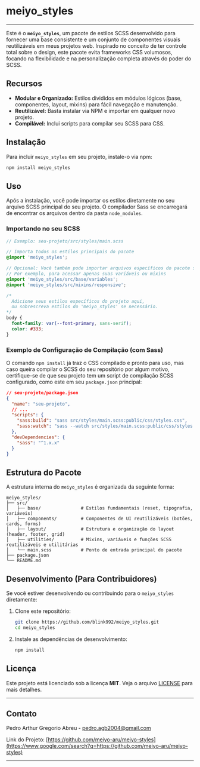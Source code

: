 # meiyo\_styles

-----

Este é o **`meiyo_styles`**, um pacote de estilos SCSS desenvolvido para fornecer uma base consistente e um conjunto de componentes visuais reutilizáveis em meus projetos web. Inspirado no conceito de ter controle total sobre o design, este pacote evita frameworks CSS volumosos, focando na flexibilidade e na personalização completa através do poder do SCSS. 

## Recursos

  * **Modular e Organizado:** Estilos divididos em módulos lógicos (base, componentes, layout, mixins) para fácil navegação e manutenção.
  * **Reutilizável:** Basta instalar via NPM e importar em qualquer novo projeto.
  * **Compilável:** Inclui scripts para compilar seu SCSS para CSS.

## Instalação

Para incluir `meiyo_styles` em seu projeto, instale-o via npm:

```bash
npm install meiyo_styles
```

## Uso

Após a instalação, você pode importar os estilos diretamente no seu arquivo SCSS principal do seu projeto. O compilador Sass se encarregará de encontrar os arquivos dentro da pasta `node_modules`.

### Importando no seu SCSS

```scss
// Exemplo: seu-projeto/src/styles/main.scss

// Importa todos os estilos principais do pacote
@import 'meiyo_styles';

// Opcional: Você também pode importar arquivos específicos do pacote se precisar
// Por exemplo, para acessar apenas suas variáveis ou mixins
@import 'meiyo_styles/src/base/variables';
@import 'meiyo_styles/src/mixins/responsive';

/*
  Adicione seus estilos específicos do projeto aqui,
  ou sobrescreva estilos do 'meiyo_styles' se necessário.
*/
body {
  font-family: var(--font-primary, sans-serif);
  color: #333;
}
```

### Exemplo de Configuração de Compilação (com Sass)

O comando `npm install` já traz o CSS compilado e pronto para uso, mas caso queira compilar o SCSS do seu repositório por algum motivo, certifique-se de que seu projeto tem um script de compilação SCSS configurado, como este em seu `package.json` principal:

```json
// seu-projeto/package.json
{
  "name": "seu-projeto",
  // ...
  "scripts": {
    "sass:build": "sass src/styles/main.scss:public/css/styles.css",
    "sass:watch": "sass --watch src/styles/main.scss:public/css/styles.css"
  },
  "devDependencies": {
    "sass": "^1.x.x"
  }
}
```

## Estrutura do Pacote

A estrutura interna do `meiyo_styles` é organizada da seguinte forma:

```
meiyo_styles/
├── src/
│   ├── base/               # Estilos fundamentais (reset, tipografia, variáveis)
│   ├── components/         # Componentes de UI reutilizáveis (botões, cards, forms)
│   ├── layout/             # Estrutura e organização do layout (header, footer, grid)
│   ├── utilities/          # Mixins, variáveis e funções SCSS reutilizáveis e utilitárias
│   └── main.scss           # Ponto de entrada principal do pacote
├── package.json
└── README.md
```

## Desenvolvimento (Para Contribuidores)

Se você estiver desenvolvendo ou contribuindo para o `meiyo_styles` diretamente:

1.  Clone este repositório:
    ```bash
    git clone https://github.com/blink992/meiyo_styles.git
    cd meiyo_styles
    ```
2.  Instale as dependências de desenvolvimento:
    ```bash
    npm install
    ```

## Licença

Este projeto está licenciado sob a licença **MIT**. Veja o arquivo [LICENSE](./LICENSE.md) para mais detalhes.

-----

## Contato

Pedro Arthur Gregorio Abreu - [pedro.agb2004@gmail.com](mailto:pedro.agb2004@gmail.com)

Link do Projeto: [https://github.com/meiyo-aru/meiyo-styles](https://www.google.com/search?q=https://github.com/meiyo-aru/meiyo-styles)

-----

